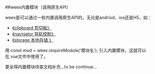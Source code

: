 ##weex内置模块（调用原生API）

weex是可以通过一些内置调用原生API的，无论是andriod、ios还是H5，如：

- [《clipboard 剪切板》](https://weex.apache.org/cn/references/modules/clipboard.html)
- [《navigator 导航控制》](https://weex.apache.org/cn/references/modules/navigator.html)
- [《storage 本地存储 》](https://weex.apache.org/cn/references/modules/storage.html) 



用 const mod = weex.requireModule('模块名'); 引入内置模块，这就可以在.vue文件中使用了。



更全得内置模块待查文档补充...to be continue...
